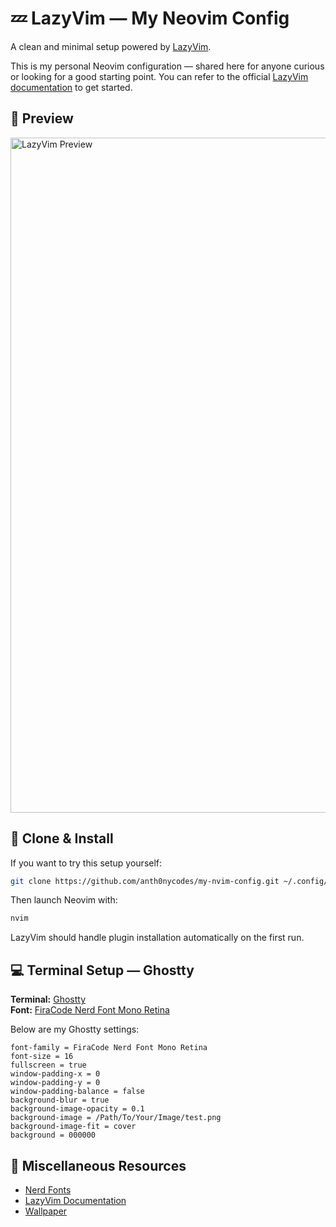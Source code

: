 # 💤 LazyVim — My Neovim Config

A clean and minimal setup powered by [LazyVim](https://github.com/LazyVim/LazyVim).

This is my personal Neovim configuration — shared here for anyone curious or looking for a good starting point. You can refer to the official [LazyVim documentation](https://lazyvim.github.io/installation) to get started.

## 📸 Preview

<img width="1920" height="1080" alt="LazyVim Preview" src="https://github.com/user-attachments/assets/d040c64e-afd5-40c9-80ac-a65d16984fe5" />

## 🚀 Clone & Install

If you want to try this setup yourself:
```zsh
git clone https://github.com/anth0nycodes/my-nvim-config.git ~/.config/nvim
```
Then launch Neovim with:
```zsh
nvim
```
LazyVim should handle plugin installation automatically on the first run.

## 💻 Terminal Setup — Ghostty

**Terminal:** [Ghostty](https://ghostty.org/)  
**Font:** [FiraCode Nerd Font Mono Retina](https://www.nerdfonts.com/font-downloads)

Below are my Ghostty settings:

```
font-family = FiraCode Nerd Font Mono Retina
font-size = 16
fullscreen = true
window-padding-x = 0
window-padding-y = 0
window-padding-balance = false
background-blur = true
background-image-opacity = 0.1
background-image = /Path/To/Your/Image/test.png
background-image-fit = cover
background = 000000
```

## 🧰 Miscellaneous Resources
- [Nerd Fonts](https://www.nerdfonts.com/font-downloads)
- [LazyVim Documentation](https://www.lazyvim.org/)
- [Wallpaper](https://wallpapercave.com/w/wp7678278)

